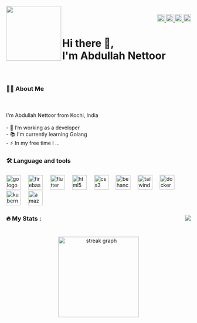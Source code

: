 <img align="left" height="150" src="https://camo.githubusercontent.com/62da68eb62b1e5f175f7d1f0191dd89a653d7908feb22d37d4a0ab07365d6791/68747470733a2f2f6d656469612e67697068792e636f6d2f6d656469612f4d3967624264396e6244724f5475314d71782f67697068792e676966"  />

###

<div align="right">
  <a href="https://medium.com/@abdullahnettoor" target="_blank">
    <img src="https://img.shields.io/static/v1?message=Abdullah Nettoor&logo=medium&label=&color=12100E&logoColor=black&labelColor=fff&style=flat" height="20" alt="medium logo"  />
  </a>
  <a href="https://www.linkedin.com/in/abdullahnettoor" target="_blank">
    <img src="https://img.shields.io/static/v1?message=Abdullah Nettoor&logo=linkedin&label=&color=0077B5&logoColor=blue&labelColor=fff&style=flat" height="20" alt="linkedin logo"  />
  </a>
  <a href="https://www.behance.net/abdullahnettoor" target="_blank">
    <img src="https://img.shields.io/static/v1?message=Abdullah Nettoor&logo=behance&label=&color=1769ff&logoColor=blue&labelColor=fff&style=flat" height="20" alt="behance logo"  />
  </a>
  <a href="https://wa.me/919061904860" target="_blank">
    <img src="https://img.shields.io/static/v1?message=Abdullah Nettoor&logo=whatsapp&label=&color=25D366&logoColor=green&labelColor=fff&style=flat" height="20" alt="whatsapp logo"  />
  </a>
</div>

###

<h1 align="left">Hi there 👋,<br>I'm Abdullah Nettoor</h1>

###

<br clear="both">

<h3 align="left">👩‍💻  About Me</h3>

###

<br clear="both">

<p align="left">I'm Abdullah Nettoor from Kochi, India<br><br>- 🔭 I’m working as a developer<br>- 📚 I'm currently learning Golang<br>- ⚡ In my free time I ...</p>

###

<h3 align="left">🛠 Language and tools</h3>

###

<div align="left">
  <img src="https://skillicons.dev/icons?i=go" height="40" alt="go logo"  />
  <img width="12" />
  <img src="https://skillicons.dev/icons?i=firebase" height="40" alt="firebase logo"  />
  <img width="12" />
  <img src="https://skillicons.dev/icons?i=flutter" height="40" alt="flutter logo"  />
  <img width="12" />
  <img src="https://skillicons.dev/icons?i=html" height="40" alt="html5 logo"  />
  <img width="12" />
  <img src="https://skillicons.dev/icons?i=css" height="40" alt="css3 logo"  />
  <img width="12" />
  <img src="https://cdn.jsdelivr.net/gh/devicons/devicon/icons/behance/behance-original.svg" height="40" alt="behance logo"  />
  <img width="12" />
  <img src="https://skillicons.dev/icons?i=tailwind" height="40" alt="tailwindcss logo"  />
  <img width="12" />
  <img src="https://skillicons.dev/icons?i=docker" height="40" alt="docker logo"  />
  <img width="12" />
  <img src="https://skillicons.dev/icons?i=kubernetes" height="40" alt="kubernetes logo"  />
  <img width="12" />
  <img src="https://skillicons.dev/icons?i=aws" height="40" alt="amazonwebservices logo"  />
</div>

###

<img align="right" src="https://profile-counter.glitch.me/abdullahnettoor/count.svg?"  />

###

<h3 align="left">🔥   My Stats :</h3>

###

<br clear="both">

<div align="center">
  <img src="https://streak-stats.demolab.com?user=abdullahnettoor&locale=en&mode=daily&theme=dark&hide_border=true&border_radius=5&date_format=j M[ Y]&order=3" height="220" alt="streak graph"  />
</div>

###
